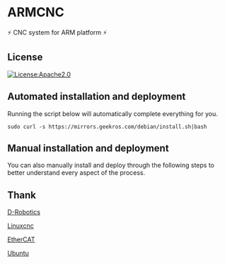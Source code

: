 # ARMCNC

⚡ CNC system for ARM platform ⚡

## License

[![License:Apache2.0](https://img.shields.io/badge/License-Apache2.0-yellow.svg)](https://opensource.org/licenses/Apache2.0)

## Automated installation and deployment

Running the script below will automatically complete everything for you.

```shell
sudo curl -s https://mirrors.geekros.com/debian/install.sh|bash
```

## Manual installation and deployment

You can also manually install and deploy through the following steps to better understand every aspect of the process.

## Thank

[D-Robotics](https://github.com/d-robotics)

[Linuxcnc](https://github.com/LinuxCNC/linuxcnc)

[EtherCAT](https://provo-mirror.opensuse.org/repositories/science:/EtherLab/Debian_12/arm64/)

[Ubuntu](https://github.com/ubuntu)